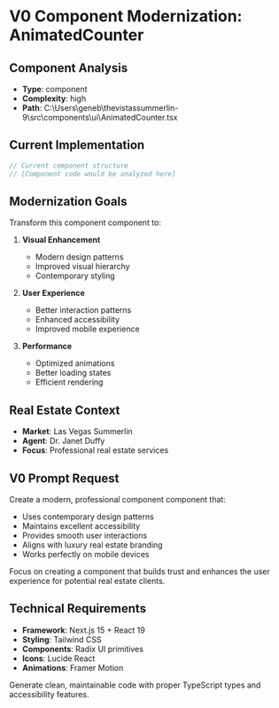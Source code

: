 # V0 Component Modernization: AnimatedCounter

## Component Analysis
- **Type**: component
- **Complexity**: high
- **Path**: C:\Users\geneb\thevistassummerlin-9\src\components\ui\AnimatedCounter.tsx

## Current Implementation
```typescript
// Current component structure
// [Component code would be analyzed here]
```

## Modernization Goals
Transform this component component to:

1. **Visual Enhancement**
   - Modern design patterns
   - Improved visual hierarchy
   - Contemporary styling

2. **User Experience**
   - Better interaction patterns
   - Enhanced accessibility
   - Improved mobile experience

3. **Performance**
   - Optimized animations
   - Better loading states
   - Efficient rendering

## Real Estate Context
- **Market**: Las Vegas Summerlin
- **Agent**: Dr. Janet Duffy
- **Focus**: Professional real estate services

## V0 Prompt Request
Create a modern, professional component component that:

- Uses contemporary design patterns
- Maintains excellent accessibility
- Provides smooth user interactions
- Aligns with luxury real estate branding
- Works perfectly on mobile devices

Focus on creating a component that builds trust and enhances the user experience for potential real estate clients.

## Technical Requirements
- **Framework**: Next.js 15 + React 19
- **Styling**: Tailwind CSS
- **Components**: Radix UI primitives
- **Icons**: Lucide React
- **Animations**: Framer Motion

Generate clean, maintainable code with proper TypeScript types and accessibility features.
